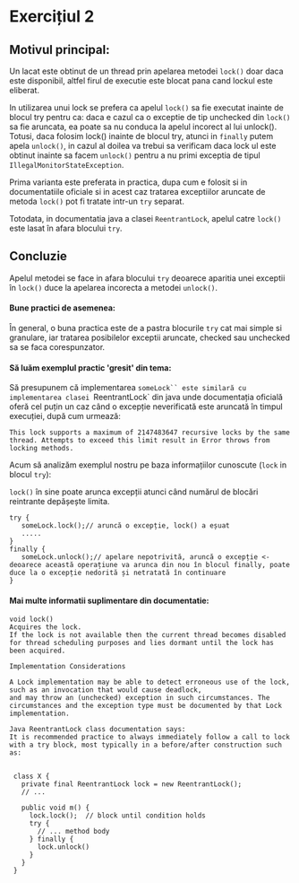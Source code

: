 # Exercițiul 2

## Motivul principal:
Un lacat este obtinut de un thread prin apelarea metodei `lock()` doar daca este disponibil, altfel firul de executie este blocat pana cand lockul este eliberat.

In utilizarea unui lock se prefera ca apelul `lock()` sa fie executat inainte de blocul try pentru ca: daca e cazul ca o exceptie de tip unchecked din `lock()` sa fie aruncata, ea poate sa nu conduca la apelul incorect al lui unlock(). Totusi, daca folosim lock() inainte de blocul try, atunci in `finally` putem apela `unlock()`, in cazul al doilea va trebui sa verificam daca lock ul este obtinut inainte sa facem `unlock()` pentru a nu primi exceptia de tipul `IllegalMonitorStateException`.

Prima varianta este preferata in practica, dupa cum e folosit si in documentatiile oficiale si in acest caz tratarea exceptiilor aruncate de metoda `lock()` pot fi tratate intr-un `try` separat.

Totodata, in documentatia java a clasei `ReentrantLock`, apelul catre `lock()` este lasat  în afara blocului `try`.

## Concluzie
Apelul metodei se face in afara blocului `try` deoarece aparitia unei exceptii în `lock()` duce la apelarea incorecta a metodei `unlock()`.

#### Bune practici de asemenea:
În general, o buna practica este de a pastra blocurile `try` cat mai simple si granulare, iar tratarea posibilelor exceptii aruncate, checked sau unchecked sa se faca corespunzator.

#### Să luăm exemplul practic 'gresit' din tema:

Să presupunem că implementarea `someLock`` este similară cu implementarea clasei `ReentrantLock` din java unde documentația oficială oferă cel puțin un caz când o excepție neverificată este aruncată în timpul execuției, după cum urmează:

`This lock supports a maximum of 2147483647 recursive locks by the same thread. Attempts to exceed this limit result in Error throws from locking methods.`

Acum să analizăm exemplul nostru pe baza informațiilor cunoscute (`lock` in blocul `try`):

`lock()` în sine poate arunca excepții atunci când numărul de blocări reintrante depășește limita.
```
try {
   someLock.lock();// aruncă o excepție, lock() a eșuat
   .....
}
finally {
   someLock.unlock();// apelare nepotrivită, aruncă o excepție <- deoarece această operațiune va arunca din nou în blocul finally, poate duce la o excepție nedorită și netratată în continuare
}
```


#### Mai multe informatii suplimentare din documentatie:

```
void lock()
Acquires the lock.
If the lock is not available then the current thread becomes disabled for thread scheduling purposes and lies dormant until the lock has been acquired.

Implementation Considerations

A Lock implementation may be able to detect erroneous use of the lock, such as an invocation that would cause deadlock,
and may throw an (unchecked) exception in such circumstances. The circumstances and the exception type must be documented by that Lock implementation.

Java ReentrantLock class documentation says: 
It is recommended practice to always immediately follow a call to lock with a try block, most typically in a before/after construction such as:

  
 class X {
   private final ReentrantLock lock = new ReentrantLock();
   // ...

   public void m() {
     lock.lock();  // block until condition holds
     try {
       // ... method body
     } finally {
       lock.unlock()
     }
   }
 }
``````